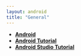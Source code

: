 ```yaml
---
layout: android
title: "General"
---
```

- **[Android](https://developer.android.com/courses)**
- **[Android Tutorial](https://www.tutorialspoint.com/android/index.htm)**
- **[Android Studio Tutorial](https://www.javatpoint.com/android-tutorial)**